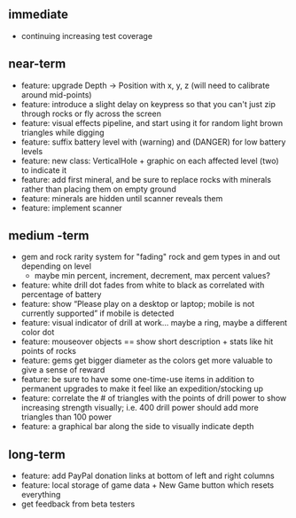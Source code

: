 ## immediate

* continuing increasing test coverage

## near-term

* feature: upgrade Depth -> Position with x, y, z (will need to calibrate around mid-points)
* feature: introduce a slight delay on keypress so that you can't just zip through rocks or fly across the screen
* feature: visual effects pipeline, and start using it for random light brown triangles while digging
* feature: suffix battery level with (warning) and (DANGER) for low battery levels
* feature: new class: VerticalHole + graphic on each affected level (two) to indicate it
* feature: add first mineral, and be sure to replace rocks with minerals rather than placing them on empty ground
* feature: minerals are hidden until scanner reveals them
* feature: implement scanner

## medium -term

* gem and rock rarity system for "fading" rock and gem types in and out depending on level
    * maybe min percent, increment, decrement, max percent values?
* feature: white drill dot fades from white to black as correlated with percentage of battery
* feature: show “Please play on a desktop or laptop; mobile is not currently supported” if mobile is detected
* feature: visual indicator of drill at work... maybe a ring, maybe a different color dot
* feature: mouseover objects == show short description + stats like hit points of rocks
* feature: gems get bigger diameter as the colors get more valuable to give a sense of reward
* feature: be sure to have some one-time-use items in addition to permanent upgrades to make it feel like an expedition/stocking up
* feature: correlate the # of triangles with the points of drill power to show increasing strength visually; i.e. 400 drill power should add more triangles than 100 power
* feature: a graphical bar along the side to visually indicate depth

## long-term

* feature: add PayPal donation links at bottom of left and right columns
* feature: local storage of game data + New Game button which resets everything
* get feedback from beta testers